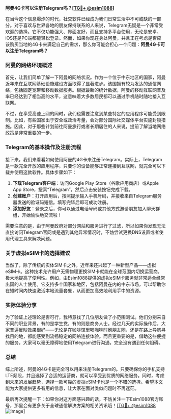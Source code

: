 **阿曼4G卡可以注册Telegram吗？[[TG💪+ @esim1088](https://t.me/s/esim1088)]**

在当今这个信息爆炸的时代，社交软件已经成为我们日常生活中不可或缺的一部分。对于喜欢与世界各地的朋友保持联系的人来说，Telegram无疑是一个非常受欢迎的选择。它不仅功能强大、界面友好，而且支持多平台使用，无论是安卓、iOS还是PC端都能轻松登录。然而，如果你现在身处阿曼，并且正在考虑是否应该购买当地的4G卡来满足自己的需求，那么你可能会担心一个问题：**阿曼4G卡可以注册Telegram吗？**

### 阿曼的网络环境概述

首先，让我们简单了解一下阿曼的网络状况。作为一个位于中东地区的国家，阿曼近年来在互联网基础设施建设方面取得了显著进步。该国拥有较为发达的通信网络，包括固定宽带和移动数据服务。根据最新的统计数据，阿曼的移动互联网普及率已经达到了相当高的水平，这意味着大多数居民都可以通过手机随时随地接入互联网。

不过，在享受高速上网的同时，我们也需要注意到某些特定的应用程序可能受到限制。比如，有些国家出于安全或政治考量，会对部分国际社交媒体平台实施封锁措施。因此，对于那些计划前往阿曼旅行或者长期居住的人来说，提前了解当地网络政策是非常重要的一步。

### Telegram的基本操作及注册流程

接下来，我们来看看如何使用阿曼的4G卡来注册Telegram。实际上，Telegram是一款完全开放的应用程序，只要你的设备能够正常连接到互联网，就完全可以下载并使用这款软件。具体步骤如下：

1. **下载Telegram客户端**：访问Google Play Store（谷歌应用商店）或Apple App Store，搜索“Telegram”，然后点击安装按钮完成下载。
2. **创建账户**：打开应用后，按照提示输入手机号码，并接收来自Telegram服务器发送的验证码短信。填写完毕后即可成功注册。
3. **添加好友**：登录之后，你可以通过电话号码或其他方式邀请朋友加入聊天群组，开始愉快地交流啦！

需要注意的是，由于阿曼政府对部分网站和服务进行了过滤，所以如果你发现无法直接访问Telegram官网或是遇到其他异常情况时，不妨尝试更换DNS设置或者使用代理工具来解决问题。

### 关于虚拟eSIM卡的选择建议

当然了，除了传统的实体SIM卡之外，近年来还兴起了一种新型产品——虚拟eSIM卡。这种技术允许用户无需物理更换SIM卡就能在全球范围内切换运营商，极大地提高了便利性。例如，由Esim1088提供的虚拟eSIM卡服务就非常适合经常出国的人士使用。它支持多个国家和地区，包括阿曼在内的中东市场，可以帮助你在短时间内快速激活本地流量套餐，从而更加高效地利用手中的资源。

### 实际体验分享

为了验证上述理论是否可行，我特意找了几位朋友做了小范围测试。他们分别来自不同的职业背景，有的是学生党，有的则是商务人士。经过几天的实际操作后，大家普遍反映效果很好——无论是在咖啡馆里喝咖啡时刷朋友圈，还是在路上导航寻找目的地，都能感受到流畅稳定的网络连接体验。而且更重要的是，借助这些便捷的服务，大家可以毫无障碍地使用Telegram进行沟通，完全没有遇到任何阻碍。

### 总结

综上所述，阿曼的4G卡是完全可以用来注册Telegram的。只要确保你的手机支持LTE频段，并且选择了合适的运营商，就可以享受到优质的网络服务。同时，考虑到未来的发展趋势，选择一款可靠的虚拟eSIM卡也是一个不错的选择。希望本文能为大家提供更多有用的信息，让大家在面对类似问题时不再迷茫。

最后再次提醒一下：如果你对这方面感兴趣的话，不妨关注一下Esim1088官方账号，那里会有更多关于全球通信解决方案的相关资讯哦！[[TG💪+ @esim1088](https://t.me/s/esim1088) ![Image](https://i.postimg.cc/4NQfJmqS/Snipaste-2025-05-13-00-14-12.png)]